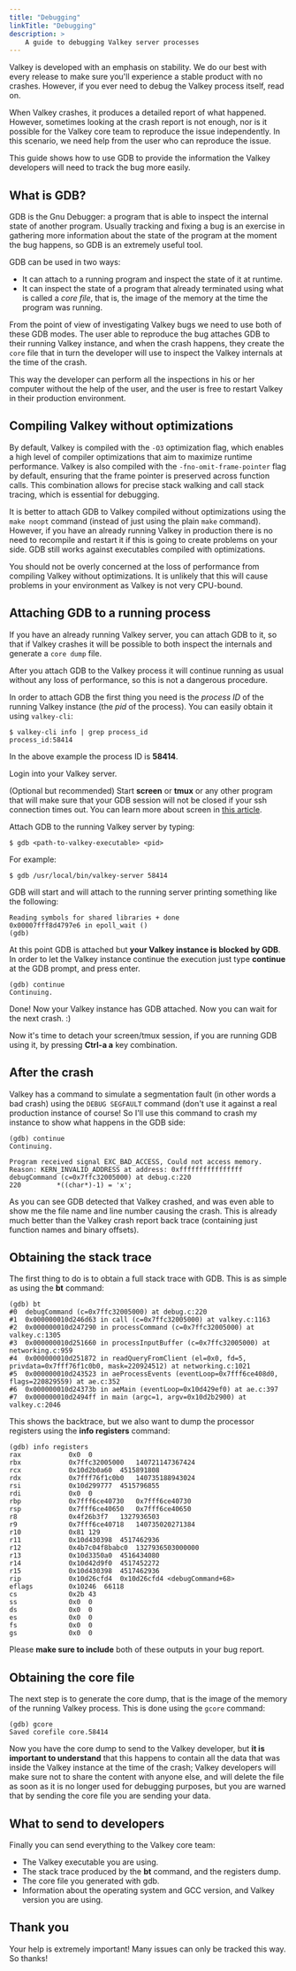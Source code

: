 ```yaml
---
title: "Debugging"
linkTitle: "Debugging"
description: >
    A guide to debugging Valkey server processes
---
```


Valkey is developed with an emphasis on stability. We do our best with
every release to make sure you'll experience a stable product with no
crashes. However, if you ever need to debug the Valkey process itself, read on.

When Valkey crashes, it produces a detailed report of what happened. However,
sometimes looking at the crash report is not enough, nor is it possible for
the Valkey core team to reproduce the issue independently. In this scenario, we
need help from the user who can reproduce the issue.

This guide shows how to use GDB to provide the information the
Valkey developers will need to track the bug more easily.

## What is GDB?

GDB is the Gnu Debugger: a program that is able to inspect the internal state
of another program. Usually tracking and fixing a bug is an exercise in
gathering more information about the state of the program at the moment the
bug happens, so GDB is an extremely useful tool.

GDB can be used in two ways:

* It can attach to a running program and inspect the state of it at runtime.
* It can inspect the state of a program that already terminated using what is called a *core file*, that is, the image of the memory at the time the program was running.

From the point of view of investigating Valkey bugs we need to use both of these
GDB modes. The user able to reproduce the bug attaches GDB to their running Valkey
instance, and when the crash happens, they create the `core` file that in turn
the developer will use to inspect the Valkey internals at the time of the crash.

This way the developer can perform all the inspections in his or her computer
without the help of the user, and the user is free to restart Valkey in their
production environment.

## Compiling Valkey without optimizations

By default, Valkey is compiled with the `-O3` optimization flag, which enables 
a high level of compiler optimizations that aim to maximize runtime performance.
Valkey is also compiled with the `-fno-omit-frame-pointer` flag by default, ensuring that 
the frame pointer is preserved across function calls. This combination allows for 
precise stack walking and call stack tracing, which is essential for debugging.

It is better to attach GDB to Valkey compiled without optimizations using the
`make noopt` command (instead of just using the plain `make` command). However,
if you have an already running Valkey in production there is no need to recompile
and restart it if this is going to create problems on your side. GDB still works
against executables compiled with optimizations.

You should not be overly concerned at the loss of performance from compiling Valkey
without optimizations. It is unlikely that this will cause problems in your
environment as Valkey is not very CPU-bound.

## Attaching GDB to a running process

If you have an already running Valkey server, you can attach GDB to it, so that
if Valkey crashes it will be possible to both inspect the internals and generate
a `core dump` file.

After you attach GDB to the Valkey process it will continue running as usual without
any loss of performance, so this is not a dangerous procedure.

In order to attach GDB the first thing you need is the *process ID* of the running
Valkey instance (the *pid* of the process). You can easily obtain it using
`valkey-cli`:

    $ valkey-cli info | grep process_id
    process_id:58414

In the above example the process ID is **58414**.

Login into your Valkey server.

(Optional but recommended) Start **screen** or **tmux** or any other program that will make sure that your GDB session will not be closed if your ssh connection times out. You can learn more about screen in [this article](https://www.linuxjournal.com/article/6340).

Attach GDB to the running Valkey server by typing:

    $ gdb <path-to-valkey-executable> <pid>

For example:

    $ gdb /usr/local/bin/valkey-server 58414

GDB will start and will attach to the running server printing something like the following:

    Reading symbols for shared libraries + done
    0x00007fff8d4797e6 in epoll_wait ()
    (gdb)

At this point GDB is attached but **your Valkey instance is blocked by GDB**. In
order to let the Valkey instance continue the execution just type **continue** at
the GDB prompt, and press enter.

    (gdb) continue
    Continuing.

Done! Now your Valkey instance has GDB attached. Now you can wait for the next crash. :)

Now it's time to detach your screen/tmux session, if you are running GDB using it, by
pressing **Ctrl-a a** key combination.

## After the crash

Valkey has a command to simulate a segmentation fault (in other words a bad crash) using
the `DEBUG SEGFAULT` command (don't use it against a real production instance of course!
So I'll use this command to crash my instance to show what happens in the GDB side:

    (gdb) continue
    Continuing.

    Program received signal EXC_BAD_ACCESS, Could not access memory.
    Reason: KERN_INVALID_ADDRESS at address: 0xffffffffffffffff
    debugCommand (c=0x7ffc32005000) at debug.c:220
    220         *((char*)-1) = 'x';

As you can see GDB detected that Valkey crashed, and was even able to show me
the file name and line number causing the crash. This is already much better
than the Valkey crash report back trace (containing just function names and
binary offsets).

## Obtaining the stack trace

The first thing to do is to obtain a full stack trace with GDB. This is as
simple as using the **bt** command:

    (gdb) bt
    #0  debugCommand (c=0x7ffc32005000) at debug.c:220
    #1  0x000000010d246d63 in call (c=0x7ffc32005000) at valkey.c:1163
    #2  0x000000010d247290 in processCommand (c=0x7ffc32005000) at valkey.c:1305
    #3  0x000000010d251660 in processInputBuffer (c=0x7ffc32005000) at networking.c:959
    #4  0x000000010d251872 in readQueryFromClient (el=0x0, fd=5, privdata=0x7fff76f1c0b0, mask=220924512) at networking.c:1021
    #5  0x000000010d243523 in aeProcessEvents (eventLoop=0x7fff6ce408d0, flags=220829559) at ae.c:352
    #6  0x000000010d24373b in aeMain (eventLoop=0x10d429ef0) at ae.c:397
    #7  0x000000010d2494ff in main (argc=1, argv=0x10d2b2900) at valkey.c:2046

This shows the backtrace, but we also want to dump the processor registers using the **info registers** command:

    (gdb) info registers
    rax            0x0  0
    rbx            0x7ffc32005000   140721147367424
    rcx            0x10d2b0a60  4515891808
    rdx            0x7fff76f1c0b0   140735188943024
    rsi            0x10d299777  4515796855
    rdi            0x0  0
    rbp            0x7fff6ce40730   0x7fff6ce40730
    rsp            0x7fff6ce40650   0x7fff6ce40650
    r8             0x4f26b3f7   1327936503
    r9             0x7fff6ce40718   140735020271384
    r10            0x81 129
    r11            0x10d430398  4517462936
    r12            0x4b7c04f8babc0  1327936503000000
    r13            0x10d3350a0  4516434080
    r14            0x10d42d9f0  4517452272
    r15            0x10d430398  4517462936
    rip            0x10d26cfd4  0x10d26cfd4 <debugCommand+68>
    eflags         0x10246  66118
    cs             0x2b 43
    ss             0x0  0
    ds             0x0  0
    es             0x0  0
    fs             0x0  0
    gs             0x0  0

Please **make sure to include** both of these outputs in your bug report.

## Obtaining the core file

The next step is to generate the core dump, that is the image of the memory of the running Valkey process. This is done using the `gcore` command:

    (gdb) gcore
    Saved corefile core.58414

Now you have the core dump to send to the Valkey developer, but **it is important
to understand** that this happens to contain all the data that was inside the
Valkey instance at the time of the crash; Valkey developers will make sure not to
share the content with anyone else, and will delete the file as soon as it is no
longer used for debugging purposes, but you are warned that by sending the core
file you are sending your data.

## What to send to developers

Finally you can send everything to the Valkey core team:

* The Valkey executable you are using.
* The stack trace produced by the **bt** command, and the registers dump.
* The core file you generated with gdb.
* Information about the operating system and GCC version, and Valkey version you are using.

## Thank you

Your help is extremely important! Many issues can only be tracked this way. So
thanks!
